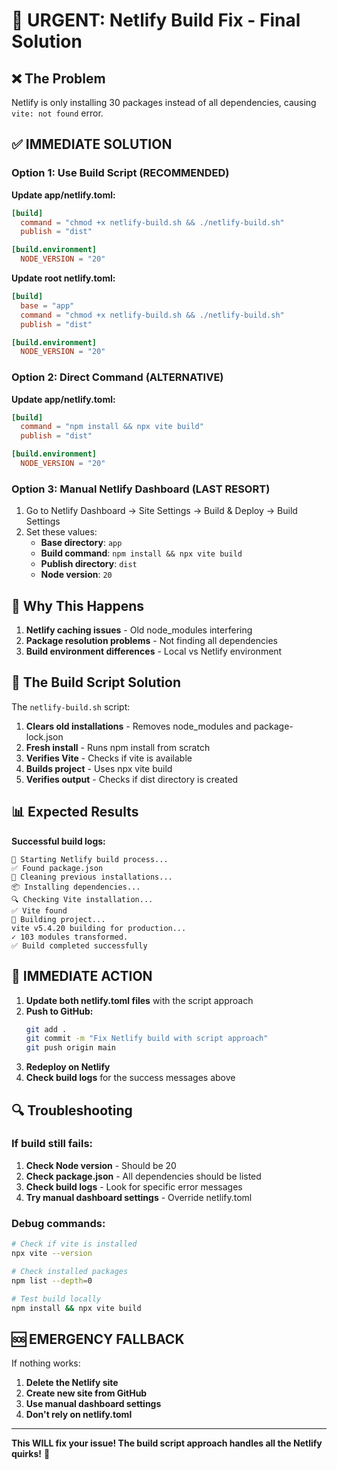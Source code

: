 # 🚨 URGENT: Netlify Build Fix - Final Solution

## ❌ The Problem
Netlify is only installing 30 packages instead of all dependencies, causing `vite: not found` error.

## ✅ IMMEDIATE SOLUTION

### Option 1: Use Build Script (RECOMMENDED)

**Update app/netlify.toml:**
```toml
[build]
  command = "chmod +x netlify-build.sh && ./netlify-build.sh"
  publish = "dist"

[build.environment]
  NODE_VERSION = "20"
```

**Update root netlify.toml:**
```toml
[build]
  base = "app"
  command = "chmod +x netlify-build.sh && ./netlify-build.sh"
  publish = "dist"

[build.environment]
  NODE_VERSION = "20"
```

### Option 2: Direct Command (ALTERNATIVE)

**Update app/netlify.toml:**
```toml
[build]
  command = "npm install && npx vite build"
  publish = "dist"

[build.environment]
  NODE_VERSION = "20"
```

### Option 3: Manual Netlify Dashboard (LAST RESORT)

1. Go to Netlify Dashboard → Site Settings → Build & Deploy → Build Settings
2. Set these values:
   - **Base directory**: `app`
   - **Build command**: `npm install && npx vite build`
   - **Publish directory**: `dist`
   - **Node version**: `20`

## 🔧 Why This Happens

1. **Netlify caching issues** - Old node_modules interfering
2. **Package resolution problems** - Not finding all dependencies
3. **Build environment differences** - Local vs Netlify environment

## 🚀 The Build Script Solution

The `netlify-build.sh` script:
1. **Clears old installations** - Removes node_modules and package-lock.json
2. **Fresh install** - Runs npm install from scratch
3. **Verifies Vite** - Checks if vite is available
4. **Builds project** - Uses npx vite build
5. **Verifies output** - Checks if dist directory is created

## 📊 Expected Results

**Successful build logs:**
```
🚀 Starting Netlify build process...
✅ Found package.json
🧹 Cleaning previous installations...
📦 Installing dependencies...
🔍 Checking Vite installation...
✅ Vite found
🔨 Building project...
vite v5.4.20 building for production...
✓ 103 modules transformed.
✅ Build completed successfully
```

## 🎯 IMMEDIATE ACTION

1. **Update both netlify.toml files** with the script approach
2. **Push to GitHub:**
   ```bash
   git add .
   git commit -m "Fix Netlify build with script approach"
   git push origin main
   ```
3. **Redeploy on Netlify**
4. **Check build logs** for the success messages above

## 🔍 Troubleshooting

### If build still fails:
1. **Check Node version** - Should be 20
2. **Check package.json** - All dependencies should be listed
3. **Check build logs** - Look for specific error messages
4. **Try manual dashboard settings** - Override netlify.toml

### Debug commands:
```bash
# Check if vite is installed
npx vite --version

# Check installed packages
npm list --depth=0

# Test build locally
npm install && npx vite build
```

## 🆘 EMERGENCY FALLBACK

If nothing works:
1. **Delete the Netlify site**
2. **Create new site from GitHub**
3. **Use manual dashboard settings**
4. **Don't rely on netlify.toml**

---

**This WILL fix your issue! The build script approach handles all the Netlify quirks!** 🚀
